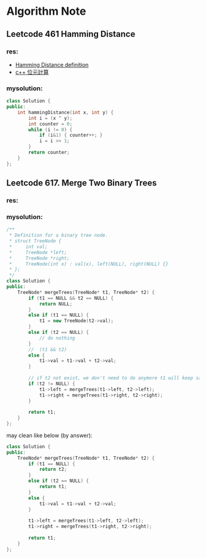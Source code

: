 # Algorithm Note

## Leetcode 461 Hamming Distance    
### res:
- [Hamming Distance definition](http://www.csie.ntnu.edu.tw/~u91029/Correction.html)
- [c++ 位元計算](https://openhome.cc/Gossip/CppGossip/LogicalBitwise.html)
### mysolution:
```C++
class Solution {
public:
    int hammingDistance(int x, int y) {
        int i = (x ^ y);
        int counter = 0;
        while (i != 0) {
            if (i&1) { counter++; }
            i = i >> 1;
        }
        return counter;
    }
};
```

## Leetcode 617. Merge Two Binary Trees
### res:
### mysolution:
```C++
/**
 * Definition for a binary tree node.
 * struct TreeNode {
 *     int val;
 *     TreeNode *left;
 *     TreeNode *right;
 *     TreeNode(int x) : val(x), left(NULL), right(NULL) {}
 * };
 */
class Solution {
public:
    TreeNode* mergeTrees(TreeNode* t1, TreeNode* t2) {
        if (t1 == NULL && t2 == NULL) {
            return NULL;
        }
        else if (t1 == NULL) {
            t1 = new TreeNode(t2->val);
        }
        else if (t2 == NULL) {
            // do nothing
        }
        //  (t1 && t2)
        else {
            t1->val = t1->val + t2->val;
        }
        
        // if t2 not exist, we don't need to do anymore t1 will keep same
        if (t2 != NULL) {
            t1->left = mergeTrees(t1->left, t2->left);
            t1->right = mergeTrees(t1->right, t2->right);
        }
        
        return t1;
    }
};  
```
may clean like below (by answer):
```C++
class Solution {
public:
    TreeNode* mergeTrees(TreeNode* t1, TreeNode* t2) {
        if (t1 == NULL) {
            return t2;
        }
        else if (t2 == NULL) {
            return t1;
        }
        else {
            t1->val = t1->val + t2->val;
        }
        
        t1->left = mergeTrees(t1->left, t2->left);
        t1->right = mergeTrees(t1->right, t2->right);
        
        return t1;
    }
};  
```
